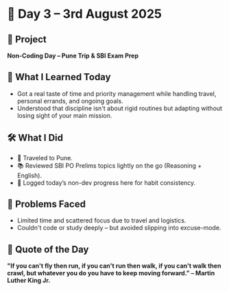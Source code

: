 # 📅 Day 3 – 3rd August 2025

## 📘 Project  
**Non-Coding Day – Pune Trip & SBI Exam Prep**

## 🧠 What I Learned Today  
- Got a real taste of time and priority management while handling travel, personal errands, and ongoing goals.  
- Understood that discipline isn't about rigid routines but adapting without losing sight of your main mission.

## 🛠️ What I Did  
- 📍 Traveled to Pune.   
- 📚 Reviewed SBI PO Prelims topics lightly on the go (Reasoning + English).  
- 📝 Logged today’s non-dev progress here for habit consistency.

## 🧩 Problems Faced  
- Limited time and scattered focus due to travel and logistics.  
- Couldn't code or study deeply – but avoided slipping into excuse-mode.


## 💬 Quote of the Day  
**"If you can't fly then run, if you can't run then walk, if you can't walk then crawl, but whatever you do you have to keep moving forward." – Martin Luther King Jr.**
